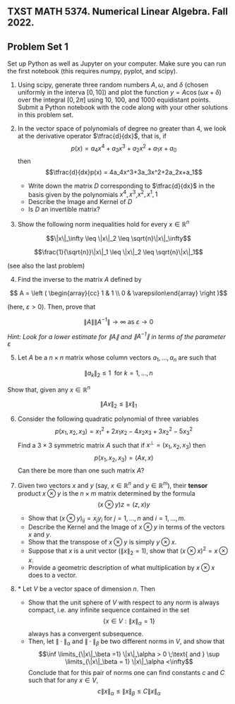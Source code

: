 ## TXST MATH 5374. Numerical Linear Algebra. Fall 2022.

## Problem Set 1

Set up Python as well as Jupyter on your computer. Make sure you can run the first notebook (this requires numpy, pyplot, and scipy). 

1. Using scipy, generate three random numbers $A,\omega,$ and $\delta$ (chosen uniformly in the interva $[0,10]$) and plot the function $y = A\cos(\omega x + \delta)$ over the integral $[0,2\pi]$ using 10, 100, and 1000 equidistant points. Submit a Python notebook with the code along with your other solutions in this problem set. 

2. In the vector space of polynomials of degree no greater than $4$, we look at the derivative operator $\tfrac{d}{dx}$, that is, if $$p(x) = a_4x^4 + a_3x^3+a_2x^2+a_1x+a_0$$ 
then
$$\tfrac{d}{dx}p(x) = 4a_4x^3+3a_3x^2+2a_2x+a_1$$
    - Write down the matrix $D$ corresponding to $\tfrac{d}{dx}$ in the basis given by the polynomials $x^4,x^3$,$x^2,x^1,1$
    - Describe the Image and Kernel of $D$
    - Is $D$ an invertible matrix?

3. Show the following norm inequalities hold for every $x \in \mathbb{R}^n$

$$\|x\|_\infty \leq \|x\|_2 \leq \sqrt{n}\|x\|_\infty$$

$$\frac{1}{\sqrt{n}}\|x\|_1 \leq \|x\|_2 \leq \sqrt{n}\|x\|_1$$

(see also the last problem)

4. Find the inverse to the matrix $A$ defined by 

$$ A = \left ( \begin{array}{cc} 1 & 1 \\ 0 & \varepsilon\end{array} \right )$$

(here, $\varepsilon>0$). Then, prove that

$$ \|A\| \|A^{-1}\| \to \infty \text{ as } \varepsilon \to 0 $$

*Hint: Look for a lower estimate for $\|A\|$ and $\|A^{-1}\|$ in terms of the parameter $\varepsilon$* 

5. Let $A$ be a $n\times n$ matrix whose column vectors $a_1,\ldots,a_n$ are such that

$$ \|a_k\|_2 \leq 1 \;\text{ for } k=1,\ldots,n $$

Show that, given any $x \in \mathbb{R}^n$

$$ \|Ax\|_2 \leq \|x\|_1$$

6. Consider the following quadratic polynomial of three variables
$$ p(x_1,x_2,x_3) = x_1^2 + 2x_1x_2-4x_2x_3 + 3x_2^2-5x_3^2$$
Find a $3\times 3$ symmetric matrix $A$ such that if $x^\bot = (x_1,x_2,x_3)$ then
$$ p(x_1,x_2,x_3) = (Ax,x)$$
Can there be more than one such matrix $A$?

7. Given two vectors $x$ and $y$ (say, $x\in\mathbb{R}^n$ and $y\in \mathbb{R}^m$), their **tensor** product $x\otimes y$ is the $n\times m$ matrix determined by the formula $$(x\otimes y)z = (z,x)y$$ 
    - Show that $(x\otimes y)_{ij} = x_jy_i$ for $j=1,\ldots,n$ and $i=1,\ldots,m$.
    - Describe the Kernel and the Image of $x\otimes y$ in terms of the vectors $x$ and $y$.
    - Show that the transpose of $x\otimes y$ is simply $y\otimes x$.
    - Suppose that $x$ is a unit vector ($\|x\|_2 =1$), show that $(x\otimes x)^2 = x\otimes x$.
    - Provide a geometric description of what multiplication by $x\otimes x$ does to a vector.

8. \* Let $V$ be a vector space of dimension $n$. Then
    - Show that the unit sphere of $V$ with respect to any norm is always compact, i.e. any infinite sequence contained in the set $$ \{ x \in V : \|x\|_\alpha = 1 \} $$ always has a convergent subsequence.
    - Then, let $\|\cdot\|_{\alpha}$ and $\|\cdot\|_\beta$ be two different norms in $V$, and show that
$$\inf \limits_{\|x\|_\beta =1} \|x\|_\alpha > 0 \;\text{ and } \sup \limits_{\|x\|_\beta = 1} \|x\|_\alpha <\infty$$
Conclude that for this pair of norms one can find constants $c$ and $C$ such that for any $x \in V$,
$$ c\|x\|_\alpha \leq \|x\|_\beta \leq C \|x\|_\alpha$$ 

